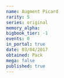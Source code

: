 ```yaml
---
name: Augment Picard
rarity: 5
series: original
memory_alpha:
bigbook_tier: -1
events: 0
in_portal: true
date: 03/04/2017
obtained: Pack
mega: false
published: true
---
```



